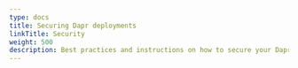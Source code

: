 ```yaml
---
type: docs
title: Securing Dapr deployments
linkTitle: Security
weight: 500
description: Best practices and instructions on how to secure your Dapr applications
---
```

